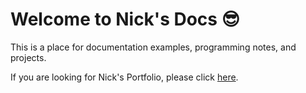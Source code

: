 # Welcome to Nick's Docs :sunglasses:

This is a place for documentation examples, programming notes, and projects.  
  
If you are looking for Nick's Portfolio, please click [here](portfolio.md).
